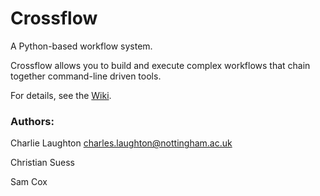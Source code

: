 # Crossflow

A Python-based workflow system.

Crossflow allows you to build and execute complex workflows that chain together 
command-line driven tools.

For details, see the [Wiki](https://bitbucket.org/claughton/crossflow/wiki/Home).

### Authors:

Charlie Laughton [charles.laughton@nottingham.ac.uk](mailto:charles.laughton@nottingham.ac.uk)

Christian Suess

Sam Cox
